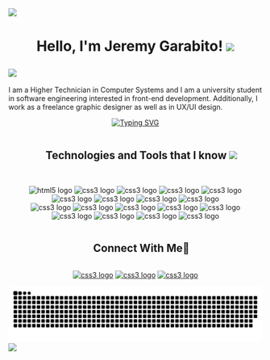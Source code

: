 <img src="https://user-images.githubusercontent.com/73097560/115834477-dbab4500-a447-11eb-908a-139a6edaec5c.gif">

<h1><p align="center">Hello, I'm Jeremy Garabito! <a href="https://jeree-gs.github.io/portfolio/"><img src="https://media.giphy.com/media/hvRJCLFzcasrR4ia7z/giphy.gif" width="35px"></h1></a></p>
  
<img src="https://i.imgur.com/D5DhfP9.png">

I am a Higher Technician in Computer Systems and I am a university student in software engineering interested in front-end development. Additionally, I work as a freelance graphic designer as well as in UX/UI design.

<p align="center"><a href="https://github.com/jeree-gs"><img src="https://readme-typing-svg.demolab.com?font=Fira+Code&duration=6000&pause=1000&color=f79a05&center=true&vCenter=true&width=435&lines=Hi+There%2C+I'm+Shamim+Sikder%F0%9F%91%8B;A+Self-motivated+Tech+Enthusiast;Always+Learning+New+Things;Love+to+Travel+and+Read+Books" alt="Typing SVG" /></a></p>


<div id="user-content-toc">
  <ul align="center">
    <summary><h2 style="display: inline-block">Technologies and Tools that I know <img src="https://media.giphy.com/media/QssGEmpkyEOhBCb7e1/giphy.gif" width="25px"></h2></summary>
  </ul>
</div>


<div align="center">
<br />
<img src="https://cdn.jsdelivr.net/gh/devicons/devicon/icons/html5/html5-original.svg" height="40" width="52" alt="html5 logo"  />
<img src="https://cdn.jsdelivr.net/gh/devicons/devicon/icons/css3/css3-original.svg" height="40" width="52" alt="css3 logo"  />
<img src="https://cdn.jsdelivr.net/gh/devicons/devicon/icons/gulp/gulp-plain.svg" height="40" width="52" alt="css3 logo"  />
<img src="https://cdn.jsdelivr.net/gh/devicons/devicon/icons/sass/sass-original.svg" height="40" width="52" alt="css3 logo"  />
<img src="https://cdn.jsdelivr.net/gh/devicons/devicon/icons/bootstrap/bootstrap-original.svg" height="40" width="52" alt="css3 logo"  />
  <br />
<img src="https://cdn.jsdelivr.net/gh/devicons/devicon/icons/javascript/javascript-original.svg" height="40" width="52" alt="css3 logo"  /> 
<img src="https://cdn.jsdelivr.net/gh/devicons/devicon/icons/php/php-plain.svg" height="40" width="52" alt="css3 logo"  />
<img src="https://cdn.jsdelivr.net/gh/devicons/devicon/icons/csharp/csharp-original.svg" height="40" width="52" alt="css3 logo"  />
<img src="https://cdn.jsdelivr.net/gh/devicons/devicon/icons/mysql/mysql-original-wordmark.svg" height="40" width="52" alt="css3 logo"  />
  <br />
<img src="https://cdn.jsdelivr.net/gh/devicons/devicon/icons/canva/canva-original.svg" height="40" width="52" alt="css3 logo"  />
<img src="https://cdn.jsdelivr.net/gh/devicons/devicon/icons/illustrator/illustrator-line.svg" height="40" width="52" alt="css3 logo"  />
<img src="https://cdn.jsdelivr.net/gh/devicons/devicon/icons/photoshop/photoshop-line.svg" height="40" width="52" alt="css3 logo"  />
<img src="https://cdn.jsdelivr.net/gh/devicons/devicon/icons/xd/xd-line.svg" height="40" width="52" alt="css3 logo"  />
<img src="https://cdn.jsdelivr.net/gh/devicons/devicon/icons/figma/figma-original.svg" height="40" width="52" alt="css3 logo"  />
  <br />
<img src="https://cdn.jsdelivr.net/gh/devicons/devicon/icons/vscode/vscode-original.svg" height="40" width="52" alt="css3 logo"  />
<img src="https://cdn.jsdelivr.net/gh/devicons/devicon/icons/visualstudio/visualstudio-plain.svg" height="40" width="52" alt="css3 logo"  />
<img src="https://cdn.jsdelivr.net/gh/devicons/devicon/icons/git/git-plain.svg" height="40" width="52" alt="css3 logo"  />
<img src="https://cdn.jsdelivr.net/gh/devicons/devicon/icons/github/github-original.svg" height="40" width="52" alt="css3 logo"  />
  
</div>


<div id="user-content-toc">
  <ul align="center">
    <summary><h2 style="display: inline-block">Connect With Me🤝</h2></summary>
  </ul>
</div>

<p align="center">
<a href="https://www.linkedin.com/in/1010nishant/" target="blank"><img src="https://cdn.jsdelivr.net/gh/devicons/devicon/icons/linkedin/linkedin-original.svg" height="45" width="52" alt="css3 logo"  /></a>
<a href="https://www.linkedin.com/in/1010nishant/" target="blank"><img src="https://user-images.githubusercontent.com/88904952/234982196-562aea17-5532-4550-8c08-1c7cb994a541.png" height="45" width="52" alt="css3 logo"  /></a>
<a href="https://www.linkedin.com/in/1010nishant/" target="blank"><img src="https://upload.wikimedia.org/wikipedia/commons/6/6b/WhatsApp.svg" height="45" width="52" alt="css3 logo"  /></a>

<div align="center">
  <img  src="https://github.com/1999AZZAR/1999AZZAR/blob/main/resources/img/grid-snake.svg"
       alt="snake" /></a>
</div>

<img src="https://user-images.githubusercontent.com/73097560/115834477-dbab4500-a447-11eb-908a-139a6edaec5c.gif">
